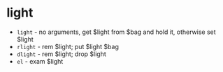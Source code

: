 light
=====

 * `light` - no arguments, get $light from $bag and hold it, otherwise set $light
 * `rlight` - rem $light; put $light $bag
 * `dlight` - rem $light; drop $light
 * `el` - exam $light

